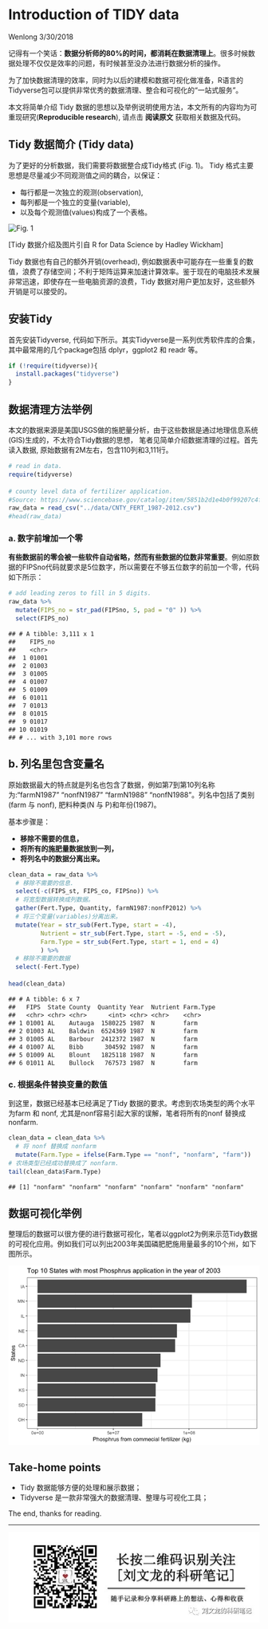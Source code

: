 Introduction of TIDY data
================
Wenlong
3/30/2018

记得有一个笑话：**数据分析师的80%的时间，都消耗在数据清理上**。很多时候数据处理不仅仅是效率的问题，有时候甚至没办法进行数据分析的操作。

为了加快数据清理的效率，同时为以后的建模和数据可视化做准备，R语言的Tidyverse包可以提供非常优秀的数据清理、整合和可视化的“一站式服务”。

本文将简单介绍 Tidy 数据的思想以及举例说明使用方法，本文所有的内容均为可重现研究(**Reproducible research**),
请点击 **阅读原文** 获取相关数据及代码。

## Tidy 数据简介 (Tidy data)

为了更好的分析数据，我们需要将数据整合成Tidy格式 (Fig. 1)。 Tidy 格式主要思想是尽量减少不同观测值之间的耦合，以保证：

  - 每行都是一次独立的观测(observation),
  - 每列都是一个独立的变量(variable),
  - 以及每个观测值(values)构成了一个表格。

![Fig. 1](http://r4ds.had.co.nz/images/tidy-1.png)

\[Tidy 数据介绍及图片引自 R for Data Science by Hadley Wickham\]

Tidy 数据也有自己的额外开销(overhead),
例如数据表中可能存在一些重复的数值，浪费了存储空间；不利于矩阵运算来加速计算效率。鉴于现在的电脑技术发展非常迅速，即使存在一些电脑资源的浪费，Tidy
数据对用户更加友好，这些额外开销是可以接受的。

## 安装Tidy

首先安装Tidyverse, 代码如下所示。其实Tidyverse是一系列优秀软件库的合集，其中最常用的几个package包括
dplyr，ggplot2 和 readr 等。

``` r
if (!require(tidyverse)){
  install.packages("tidyverse")
}
```

## 数据清理方法举例

本文的数据来源是美国USGS做的施肥量分析，由于这些数据是通过地理信息系统(GIS)生成的，不太符合Tidy数据的思想，
笔者见简单介绍数据清理的过程。首先读入数据, 原始数据有2M左右，包含110列和3,111行。

``` r
# read in data.
require(tidyverse)

# county level data of fertilizer application.  
#Source: https://www.sciencebase.gov/catalog/item/5851b2d1e4b0f99207c4f238
raw_data = read_csv("../data/CNTY_FERT_1987-2012.csv")
#head(raw_data)
```

### a. 数字前增加一个零

**有些数据前的零会被一些软件自动省略，然而有些数据的位数非常重要**。例如原数据的FIPSno代码就要求是5位数字，所以需要在不够五位数字的前加一个零，代码如下所示：

``` r
# add leading zeros to fill in 5 digits.
raw_data %>% 
  mutate(FIPS_no = str_pad(FIPSno, 5, pad = "0" )) %>% 
  select(FIPS_no)
```

    ## # A tibble: 3,111 x 1
    ##    FIPS_no
    ##    <chr>  
    ##  1 01001  
    ##  2 01003  
    ##  3 01005  
    ##  4 01007  
    ##  5 01009  
    ##  6 01011  
    ##  7 01013  
    ##  8 01015  
    ##  9 01017  
    ## 10 01019  
    ## # ... with 3,101 more rows

## b. 列名里包含变量名

原始数据最大的特点就是列名也包含了数据，例如第7到第10列名称为:“farmN1987” “nonfN1987” “farmN1988”
“nonfN1988”。列名中包括了类别 (farm 与 nonf), 肥料种类(N 与 P)和年份(1987)。

基本步骤是：

  - **移除不需要的信息，**
  - **将所有的施肥量数据放到一列，**
  - **将列名中的数据分离出来。**

<!-- end list -->

``` r
clean_data = raw_data %>%
  # 移除不需要的信息.
  select(-c(FIPS_st, FIPS_co, FIPSno)) %>%
  # 将宽型数据转换成列数据。
  gather(Fert.Type, Quantity, farmN1987:nonfP2012) %>%
  # 将三个变量(variables)分离出来。
  mutate(Year = str_sub(Fert.Type, start = -4), 
         Nutrient = str_sub(Fert.Type, start = -5, end = -5),
         Farm.Type = str_sub(Fert.Type, start = 1, end = 4)
         ) %>%
  # 移除不需要的数据
  select(-Fert.Type) 

head(clean_data)
```

    ## # A tibble: 6 x 7
    ##   FIPS  State County  Quantity Year  Nutrient Farm.Type
    ##   <chr> <chr> <chr>      <int> <chr> <chr>    <chr>    
    ## 1 01001 AL    Autauga  1580225 1987  N        farm     
    ## 2 01003 AL    Baldwin  6524369 1987  N        farm     
    ## 3 01005 AL    Barbour  2412372 1987  N        farm     
    ## 4 01007 AL    Bibb      304592 1987  N        farm     
    ## 5 01009 AL    Blount   1825118 1987  N        farm     
    ## 6 01011 AL    Bullock   767573 1987  N        farm

### c. 根据条件替换变量的数值

到这里，数据已经基本已经满足了Tidy 数据的要求。考虑到农场类型的两个水平为farm 和 nonf,
尤其是nonf容易引起大家的误解，笔者将所有的nonf 替换成
nonfarm.

``` r
clean_data = clean_data %>% 
  # 将 nonf 替换成 nonfarm
  mutate(Farm.Type = ifelse(Farm.Type == "nonf", "nonfarm", "farm"))
# 农场类型已经成功替换成了 nonfarm.
tail(clean_data$Farm.Type)
```

    ## [1] "nonfarm" "nonfarm" "nonfarm" "nonfarm" "nonfarm" "nonfarm"

## 数据可视化举例

整理后的数据可以很方便的进行数据可视化，笔者以ggplot2为例来示范Tidy数据的可视化应用。例如我们可以列出2003年美国磷肥肥施用量最多的10个州，如下图所示。

![](Tidy_data_files/figure-gfm/unnamed-chunk-6-1.png)<!-- -->

## Take-home points

  - Tidy 数据能够方便的处理和展示数据；
  - Tidyverse 是一款非常强大的数据清理、整理与可视化工具；

The end, thanks for reading.

-----

![](../materials/wechatQRcode.JPG)
